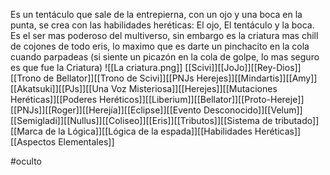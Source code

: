 Es un tentáculo que sale de la entrepierna, con un ojo y una boca en la punta, se crea con las habilidades heréticas: El ojo, El tentáculo y la boca. Es el ser mas poderoso del multiverso, sin embargo es la criatura mas chill de cojones de todo eris, lo maximo que es darte un pinchacito en la cola cuando parpadeas (si siente un picazón en la cola de golpe, lo mas seguro es que fue la Criatura)
![[La criatura.png]]
[[Scivi]][[JoJo]][[Rey-Dios]][[Trono de Bellator]][[Trono de Scivi]][[PNJs Herejes]][[Mindartis]][[Amy]][[Akatsuki]][[PJs]][[Una Voz Misteriosa]][[Herejes]][[Mutaciones Heréticas]][[Poderes Heréticos]][[Liberium]][[Bellator]][[Proto-Hereje]][[PNJs]][[Roger]][[Herejía]][[Eclipse]][[Evento Desconocido]][[Velum]][[Semigladi]][[Nullus]][[Coliseo]][[Eris]][[Tributos]][[Sistema de tributado]][[Marca de la Lógica]][[Lógica de la espada]][[Habilidades Heréticas]][[Aspectos Elementales]]

#oculto 